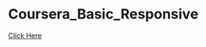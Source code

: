 # Coursera_Basic_Responsive

[Click Here](https://ridvankoseler.github.io/Coursera_Basic_Responsive/)
